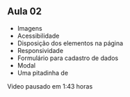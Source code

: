## Aula 02

- Imagens
- Acessibilidade
- Disposição dos elementos na página
- Responsividade
- Formulário para cadastro de dados
- Modal
- Uma pitadinha de 

Video pausado em 1:43 horas

